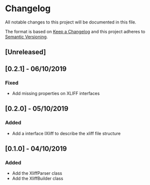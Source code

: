 # Changelog
All notable changes to this project will be documented in this file.

The format is based on [Keep a Changelog](http://keepachangelog.com/en/1.0.0/)
and this project adheres to [Semantic Versioning](http://semver.org/spec/v2.0.0.html).

## [Unreleased]

## [0.2.1] - 06/10/2019
### Fixed
- Add missing properties on XLIFF interfaces

## [0.2.0] - 05/10/2019
### Added
- Add a interface IXliff to describe the xliff file structure

## [0.1.0] - 04/10/2019
### Added
- Add the XliffParser class
- Add the XliffBuilder class
